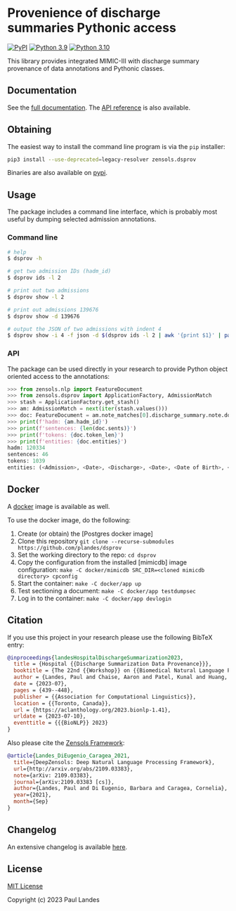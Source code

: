 # Provenience of discharge summaries Pythonic access

[![PyPI][pypi-badge]][pypi-link]
[![Python 3.9][python39-badge]][python39-link]
[![Python 3.10][python310-badge]][python310-link]

This library provides integrated MIMIC-III with discharge summary provenance of
data annotations and Pythonic classes.


## Documentation

See the [full documentation](https://plandes.github.io/dsprov/index.html).
The [API reference](https://plandes.github.io/dsprov/api.html) is also
available.


## Obtaining

The easiest way to install the command line program is via the `pip` installer:
```bash
pip3 install --use-deprecated=legacy-resolver zensols.dsprov
```

Binaries are also available on [pypi].


## Usage

The package includes a command line interface, which is probably most useful by
dumping selected admission annotations.

### Command line

```bash
# help
$ dsprov -h

# get two admission IDs (hadm_id)
$ dsprov ids -l 2

# print out two admissions
$ dsprov show -l 2

# print out admissions 139676
$ dsprov show -d 139676

# output the JSON of two admissions with indent 4
$ dsprov show -i 4 -f json -d $(dsprov ids -l 2 | awk '{print $1}' | paste -s -d, -)
```

### API

The package can be used directly in your research to provide Python object
oriented access to the annotations:

```python
>>> from zensols.nlp import FeatureDocument
>>> from zensols.dsprov import ApplicationFactory, AdmissionMatch
>>> stash = ApplicationFactory.get_stash()
>>> am: AdmissionMatch = next(iter(stash.values()))
>>> doc: FeatureDocument = am.note_matches[0].discharge_summary.note.doc
>>> print(f'hadm: {am.hadm_id}')
>>> print(f'sentences: {len(doc.sents)}')
>>> print(f'tokens: {doc.token_len}')
>>> print(f'entities: {doc.entities}')
hadm: 120334
sentences: 46
tokens: 1039
entities: (<Admission>, <Date>, <Discharge>, <Date>, <Date of Birth>, <Sex>, ...)
```

## Docker

A [docker](docker/app/README.md) image is available as well.

To use the docker image, do the following:

1. Create (or obtain) the [Postgres docker image]
1. Clone this repository `git clone --recurse-submodules
   https://github.com/plandes/dsprov`
1. Set the working directory to the repo: `cd dsprov`
1. Copy the configuration from the installed [mimicdb] image configuration:
   `make -C docker/mimicdb SRC_DIR=<cloned mimicdb directory> cpconfig`
1. Start the container: `make -C docker/app up`
1. Test sectioning a document: `make -C docker/app testdumpsec`
1. Log in to the container: `make -C docker/app devlogin`


## Citation

If you use this project in your research please use the following BibTeX entry:

```bibtex
@inproceedings{landesHospitalDischargeSummarization2023,
  title = {Hospital {{Discharge Summarization Data Provenance}}},
  booktitle = {The 22nd {{Workshop}} on {{Biomedical Natural Language Processing}} and {{BioNLP Shared Tasks}}},
  author = {Landes, Paul and Chaise, Aaron and Patel, Kunal and Huang, Sean and Di Eugenio, Barbara},
  date = {2023-07},
  pages = {439--448},
  publisher = {{Association for Computational Linguistics}},
  location = {{Toronto, Canada}},
  url = {https://aclanthology.org/2023.bionlp-1.41},
  urldate = {2023-07-10},
  eventtitle = {{{BioNLP}} 2023}
}
```

Also please cite the [Zensols Framework]:

```bibtex
@article{Landes_DiEugenio_Caragea_2021,
  title={DeepZensols: Deep Natural Language Processing Framework},
  url={http://arxiv.org/abs/2109.03383},
  note={arXiv: 2109.03383},
  journal={arXiv:2109.03383 [cs]},
  author={Landes, Paul and Di Eugenio, Barbara and Caragea, Cornelia},
  year={2021},
  month={Sep}
}
```


## Changelog

An extensive changelog is available [here](CHANGELOG.md).


## License

[MIT License](LICENSE.md)

Copyright (c) 2023 Paul Landes


<!-- links -->
[pypi]: https://pypi.org/project/zensols.dsprov/
[pypi-link]: https://pypi.python.org/pypi/zensols.dsprov
[pypi-badge]: https://img.shields.io/pypi/v/zensols.dsprov.svg
[python39-badge]: https://img.shields.io/badge/python-3.9-blue.svg
[python39-link]: https://www.python.org/downloads/release/python-390
[python310-badge]: https://img.shields.io/badge/python-3.10-blue.svg
[python310-link]: https://www.python.org/downloads/release/python-310

[Zensols Framework]: https://github.com/plandes/deepnlp

